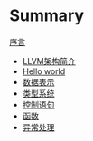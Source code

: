 # Summary

[序言](README.md)

- [LLVM架构简介](LLVM%20IR入门指南(1)——LLVM架构简介.md)
- [Hello world](LLVM%20IR入门指南(2)——Hello%20world.md)
- [数据表示](LLVM%20IR入门指南(3)——数据表示.md)
- [类型系统](LLVM%20IR入门指南(4)——类型系统.md)
- [控制语句](LLVM%20IR入门指南(5)——控制语句.md)
- [函数](LLVM%20IR入门指南(6)——函数.md)
- [异常处理](LLVM%20IR入门指南(7)——异常处理.md)
